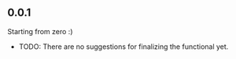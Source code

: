 ## 0.0.1

Starting from zero :)

* TODO: There are no suggestions for finalizing the functional yet.
